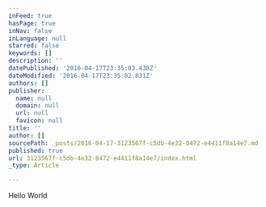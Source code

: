 ```yaml
---
inFeed: true
hasPage: true
inNav: false
inLanguage: null
starred: false
keywords: []
description: ''
datePublished: '2016-04-17T23:35:03.438Z'
dateModified: '2016-04-17T23:35:02.831Z'
authors: []
publisher:
  name: null
  domain: null
  url: null
  favicon: null
title: ''
author: []
sourcePath: _posts/2016-04-17-3123567f-c5db-4e32-8472-e4411f8a14e7.md
published: true
url: 3123567f-c5db-4e32-8472-e4411f8a14e7/index.html
_type: Article

---
```

Hello World